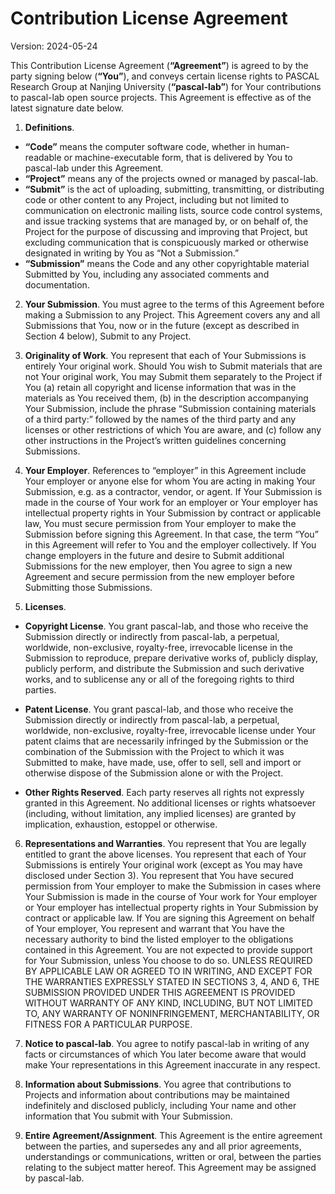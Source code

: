 # Contribution License Agreement

Version: 2024-05-24

This Contribution License Agreement (**“Agreement”**) is agreed to by the party signing below (**“You”**), and conveys certain license rights to PASCAL Research Group at Nanjing University (**“pascal-lab”**) for Your contributions to pascal-lab open source projects. This Agreement is effective as of the latest signature date below.

1. **Definitions**.
- **“Code”** means the computer software code, whether in human-readable or machine-executable form, that is delivered by You to pascal-lab under this Agreement.
- **“Project”** means any of the projects owned or managed by pascal-lab.
- **“Submit”** is the act of uploading, submitting, transmitting, or distributing code or other content to any Project, including but not limited to communication on electronic mailing lists, source code control systems, and issue tracking systems that are managed by, or on behalf of, the Project for the purpose of discussing and improving that Project, but excluding communication that is conspicuously marked or otherwise designated in writing by You as “Not a Submission.”
- **“Submission”** means the Code and any other copyrightable material Submitted by You, including any associated comments and documentation.

2. **Your Submission**. You must agree to the terms of this Agreement before making a Submission to any Project. This Agreement covers any and all Submissions that You, now or in the future (except as described in Section 4 below), Submit to any Project.

3. **Originality of Work**. You represent that each of Your Submissions is entirely Your original work. Should You wish to Submit materials that are not Your original work, You may Submit them separately to the Project if You (a) retain all copyright and license information that was in the materials as You received them, (b) in the description accompanying Your Submission, include the phrase “Submission containing materials of a third party:” followed by the names of the third party and any licenses or other restrictions of which You are aware, and (c) follow any other instructions in the Project’s written guidelines concerning Submissions.

4. **Your Employer**. References to “employer” in this Agreement include Your employer or anyone else for whom You are acting in making Your Submission, e.g. as a contractor, vendor, or agent. If Your Submission is made in the course of Your work for an employer or Your employer has intellectual property rights in Your Submission by contract or applicable law, You must secure permission from Your employer to make the Submission before signing this Agreement. In that case, the term “You” in this Agreement will refer to You and the employer collectively. If You change employers in the future and desire to Submit additional Submissions for the new employer, then You agree to sign a new Agreement and secure permission from the new employer before Submitting those Submissions.

5. **Licenses**.

- **Copyright License**. You grant pascal-lab, and those who receive the Submission directly or indirectly from pascal-lab, a perpetual, worldwide, non-exclusive, royalty-free, irrevocable license in the Submission to reproduce, prepare derivative works of, publicly display, publicly perform, and distribute the Submission and such derivative works, and to sublicense any or all of the foregoing rights to third parties.

- **Patent License**. You grant pascal-lab, and those who receive the Submission directly or indirectly from pascal-lab, a perpetual, worldwide, non-exclusive, royalty-free, irrevocable license under Your patent claims that are necessarily infringed by the Submission or the combination of the Submission with the Project to which it was Submitted to make, have made, use, offer to sell, sell and import or otherwise dispose of the Submission alone or with the Project.

- **Other Rights Reserved**. Each party reserves all rights not expressly granted in this Agreement. No additional licenses or rights whatsoever (including, without limitation, any implied licenses) are granted by implication, exhaustion, estoppel or otherwise.

6. **Representations and Warranties**. You represent that You are legally entitled to grant the above licenses. You represent that each of Your Submissions is entirely Your original work (except as You may have disclosed under Section 3). You represent that You have secured permission from Your employer to make the Submission in cases where Your Submission is made in the course of Your work for Your employer or Your employer has intellectual property rights in Your Submission by contract or applicable law. If You are signing this Agreement on behalf of Your employer, You represent and warrant that You have the necessary authority to bind the listed employer to the obligations contained in this Agreement. You are not expected to provide support for Your Submission, unless You choose to do so. UNLESS REQUIRED BY APPLICABLE LAW OR AGREED TO IN WRITING, AND EXCEPT FOR THE WARRANTIES EXPRESSLY STATED IN SECTIONS 3, 4, AND 6, THE SUBMISSION PROVIDED UNDER THIS AGREEMENT IS PROVIDED WITHOUT WARRANTY OF ANY KIND, INCLUDING, BUT NOT LIMITED TO, ANY WARRANTY OF NONINFRINGEMENT, MERCHANTABILITY, OR FITNESS FOR A PARTICULAR PURPOSE.

7. **Notice to pascal-lab**. You agree to notify pascal-lab in writing of any facts or circumstances of which You later become aware that would make Your representations in this Agreement inaccurate in any respect.

8. **Information about Submissions**. You agree that contributions to Projects and information about contributions may be maintained indefinitely and disclosed publicly, including Your name and other information that You submit with Your Submission.

9. **Entire Agreement/Assignment**. This Agreement is the entire agreement between the parties, and supersedes any and all prior agreements, understandings or communications, written or oral, between the parties relating to the subject matter hereof. This Agreement may be assigned by pascal-lab.
